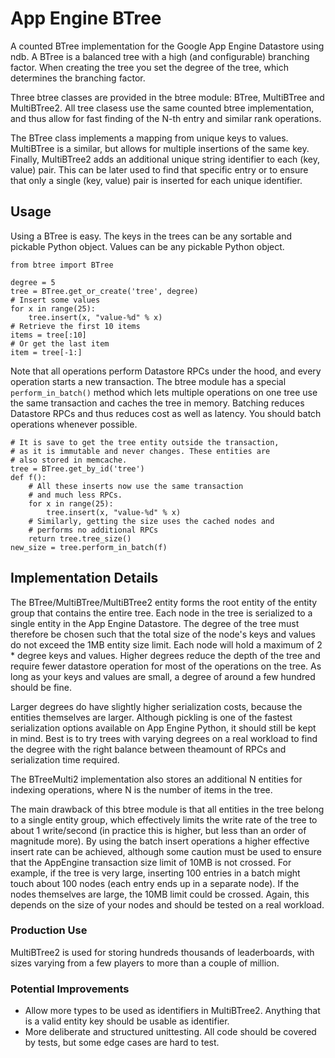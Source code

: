 # App Engine BTree

A counted BTree implementation for the Google App Engine Datastore
using ndb. A BTree is a balanced tree with a high (and configurable)
branching factor. When creating the tree you set the degree of the
tree, which determines the branching factor.

Three btree classes are provided in the btree module: BTree,
MultiBTree and MultiBTree2. All tree clasess use the same counted
btree implementation, and thus allow for fast finding of the N-th
entry and similar rank operations.

The BTree class implements a mapping from unique keys to
values. MultiBTree is a similar, but allows for multiple insertions of
the same key. Finally, MultiBTree2 adds an additional unique string
identifier to each (key, value) pair. This can be later used to find
that specific entry or to ensure that only a single (key, value) pair
is inserted for each unique identifier.

## Usage

Using a BTree is easy. The keys in the trees can be any sortable and
pickable Python object. Values can be any pickable Python object.

```
from btree import BTree

degree = 5
tree = BTree.get_or_create('tree', degree)
# Insert some values
for x in range(25):
    tree.insert(x, "value-%d" % x)
# Retrieve the first 10 items
items = tree[:10]
# Or get the last item
item = tree[-1:]
```

Note that all operations perform Datastore RPCs under the hood, and
every operation starts a new transaction. The btree module has a
special `perform_in_batch()` method which lets multiple operations on
one tree use the same transaction and caches the tree in
memory. Batching reduces Datastore RPCs and thus reduces cost as well
as latency. You should batch operations whenever possible.

```
# It is save to get the tree entity outside the transaction,
# as it is immutable and never changes. These entities are
# also stored in memcache.
tree = BTree.get_by_id('tree')
def f():
    # All these inserts now use the same transaction
    # and much less RPCs.
    for x in range(25):
        tree.insert(x, "value-%d" % x)
    # Similarly, getting the size uses the cached nodes and
    # performs no additional RPCs
    return tree.tree_size()
new_size = tree.perform_in_batch(f)
```

## Implementation Details

The BTree/MultiBTree/MultiBTree2 entity forms the root entity of the
entity group that contains the entire tree.  Each node in the tree is
serialized to a single entity in the App Engine Datastore. The degree
of the tree must therefore be chosen such that the total size of the
node's keys and values do not exceed the 1MB entity size limit. Each
node will hold a maximum of 2 * degree keys and values. Higher degrees
reduce the depth of the tree and require fewer datastore operation for
most of the operations on the tree. As long as your keys and values
are small, a degree of around a few hundred should be fine.

Larger degrees do have slightly higher serialization costs, because
the entities themselves are larger. Although pickling is one of the
fastest serialization options available on App Engine Python, it
should still be kept in mind. Best is to try trees with varying
degrees on a real workload to find the degree with the right balance
between theamount of RPCs and serialization time required.

The BTreeMulti2 implementation also stores an additional N entities
for indexing operations, where N is the number of items in the tree.

The main drawback of this btree module is that all entities in the
tree belong to a single entity group, which effectively limits the
write rate of the tree to about 1 write/second (in practice this is
higher, but less than an order of magnitude more). By using the batch
insert operations a higher effective insert rate can be achieved,
although some caution must be used to ensure that the AppEngine
transaction size limit of 10MB is not crossed. For example, if the
tree is very large, inserting 100 entries in a batch might touch about
100 nodes (each entry ends up in a separate node). If the nodes
themselves are large, the 10MB limit could be crossed. Again, this
depends on the size of your nodes and should be tested on a real
workload.

### Production Use

MultiBTree2 is used for storing hundreds thousands of leaderboards,
with sizes varying from a few players to more than a couple of
million.

### Potential Improvements

* Allow more types to be used as identifiers in MultiBTree2. Anything
  that is a valid entity key should be usable as identifier.
* More deliberate and structured unittesting. All code should be
  covered by tests, but some edge cases are hard to test.

